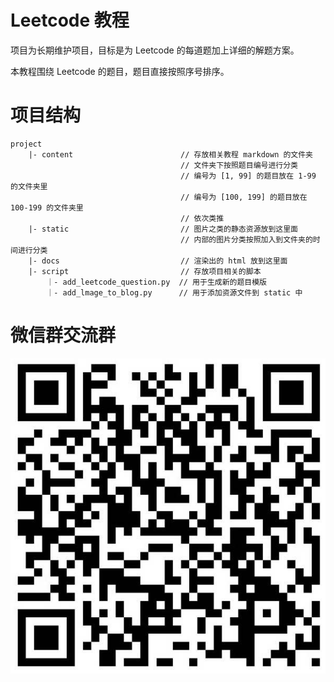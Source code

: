 # Leetcode 教程

项目为长期维护项目，目标是为 Leetcode 的每道题加上详细的解题方案。

本教程围绕 Leetcode 的题目，题目直接按照序号排序。

# 项目结构

```
project
    |- content                        // 存放相关教程 markdown 的文件夹
                                      // 文件夹下按照题目编号进行分类
                                      // 编号为 [1, 99] 的题目放在 1-99 的文件夹里
                                      // 编号为 [100, 199] 的题目放在 100-199 的文件夹里
                                      // 依次类推
    |- static                         // 图片之类的静态资源放到这里面
                                      // 内部的图片分类按照加入到文件夹的时间进行分类
    |- docs                           // 渲染出的 html 放到这里面
    |- script                         // 存放项目相关的脚本
        ｜- add_leetcode_question.py  // 用于生成新的题目模版
        ｜- add_lmage_to_blog.py      // 用于添加资源文件到 static 中
```

# 微信群交流群

![](/static/2020/February/1.jpeg)